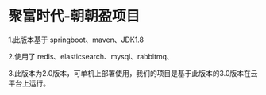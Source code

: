 # 聚富时代-朝朝盈项目

1.此版本基于 springboot、maven、JDK1.8

2.使用了 redis、elasticsearch、mysql、rabbitmq、

3.此版本为2.0版本，可单机上部署使用，我们的项目是基于此版本的3.0版本在云平台上运行。
